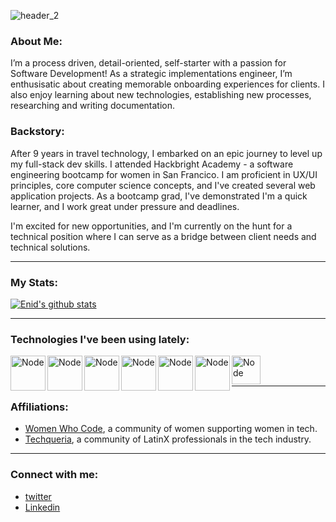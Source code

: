 ![header_2](https://user-images.githubusercontent.com/43654264/92176156-bef7c980-edf2-11ea-9bf2-fa595d764f7f.png)

### About Me:

 <p>  I’m a process driven, detail-oriented, self-starter with a passion for Software Development!  As a strategic implementations engineer, I’m enthusisatic about creating memorable onboarding experiences for clients. I also enjoy learning about new technologies, establishing new processes, researching and writing documentation.

### Backstory:
<p>After 9 years in travel technology, I embarked on an epic journey to level up my full-stack dev skills. I attended Hackbright Academy - a software engineering bootcamp for women in San Francico. I am proficient in UX/UI principles, core computer science concepts, and I've created several web application projects. As a bootcamp grad, I've demonstrated I'm a quick learner, and I work great under pressure and deadlines. 

<p></p>

I'm excited for new opportunities, and I'm currently on the hunt for a technical position where I can serve as a bridge between client needs and technical solutions.</p>

*****
### My Stats:
[![Enid's github stats](https://github-readme-stats.vercel.app/api?username=enid-sky&show_icons=true&theme=radical)](https://github.com/enid-sky/github-readme-stats)
*****
### Technologies I've been using lately:

<img align="left" alt="Node" width="56px" src="https://www.brandeps.com/logo-download/H/HTML-5-logo-vector-01.svg">
<img align="left" alt="Node" width="56px" src="https://www.brandeps.com/logo-download/C/CSS-3-logo-vector-01.svg">
<img align="left" alt="Node" width="56px" src="https://www.brandeps.com/logo-download/S/Sass-logo-vector-01.svg">
<img align="left" alt="Node" width="56px" src="https://www.brandeps.com/logo-download/J/JavaScript-logo-vector-01.svg">
<img align="left" alt="Node" width="56px" src="https://www.brandeps.com/logo-download/N/Node-JS-logo-vector-01.svg">
<img align="left" alt="Node" width="56px" src="https://www.brandeps.com/logo-download/W/WebPack-logo-vector-01.svg">
<img align="left" alt="Node" width="46px" src="https://logos-download.com/wp-content/uploads/2016/10/Python_logo_icon.png">
<br></br>


*****
### Affiliations: 
- [Women Who Code](https://www.womenwhocode.com/), a community of women supporting women in tech. 
- [Techqueria](https://techqueria.org/), a community of LatinX professionals in the tech industry. 
*****

### Connect with me:

- [twitter](https://twitter.com/codingsprinkles)
- [Linkedin](https://www.linkedin.com/in/enid-svymbersky/)




